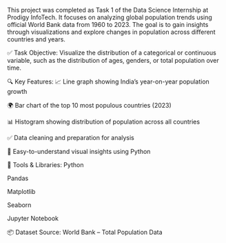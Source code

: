 This project was completed as Task 1 of the Data Science Internship at Prodigy InfoTech. It focuses on analyzing global population trends using official World Bank data from 1960 to 2023. The goal is to gain insights through visualizations and explore changes in population across different countries and years.

✅ Task Objective:
Visualize the distribution of a categorical or continuous variable, such as the distribution of ages, genders, or total population over time.

🔍 Key Features:
📈 Line graph showing India’s year-on-year population growth

🌍 Bar chart of the top 10 most populous countries (2023)

📊 Histogram showing distribution of population across all countries

✅ Data cleaning and preparation for analysis

📁 Easy-to-understand visual insights using Python

🧰 Tools & Libraries:
Python

Pandas

Matplotlib

Seaborn

Jupyter Notebook

📦 Dataset Source:
World Bank – Total Population Data
